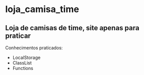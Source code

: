 # loja_camisa_time
<h2>Loja de camisas de time, site apenas para praticar</h2>

<p>Conhecimentos praticados: </p>
<ul>
  <li>LocalStorage</li>
  <li>ClassList</li>
  <li>Functions</li>
</ul>
